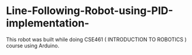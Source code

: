 # Line-Following-Robot-using-PID-implementation-
This robot was built while doing CSE461 ( INTRODUCTION TO ROBOTICS ) course using Arduino.
